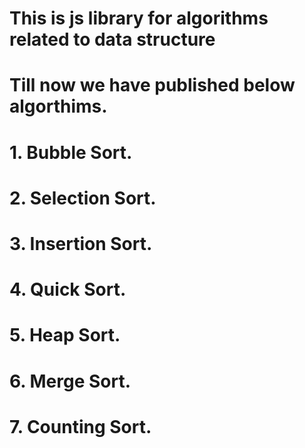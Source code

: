 # This is js library for algorithms related to data structure
# Till now we have published below algorthims.
# 1. Bubble Sort.
# 2. Selection Sort.
# 3. Insertion Sort.
# 4. Quick Sort.
# 5. Heap Sort.
# 6. Merge Sort.
# 7. Counting Sort.
